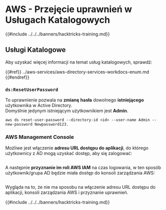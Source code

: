 # AWS - Przejęcie uprawnień w Usługach Katalogowych

{{#include ../../../banners/hacktricks-training.md}}

## Usługi Katalogowe

Aby uzyskać więcej informacji na temat usług katalogowych, sprawdź:

{{#ref}}
../aws-services/aws-directory-services-workdocs-enum.md
{{#endref}}

### `ds:ResetUserPassword`

To uprawnienie pozwala na **zmianę** **hasła** dowolnego **istniejącego** użytkownika w Active Directory.\
Domyślnie jedynym istniejącym użytkownikiem jest **Admin**.
```
aws ds reset-user-password --directory-id <id> --user-name Admin --new-password Newpassword123.
```
### AWS Management Console

Możliwe jest włączenie **adresu URL dostępu do aplikacji**, do którego użytkownicy z AD mogą uzyskać dostęp, aby się zalogować:

<figure><img src="../../../images/image (244).png" alt=""><figcaption></figcaption></figure>

A następnie **przyznanie im roli AWS IAM** na czas logowania, w ten sposób użytkownik/grupa AD będzie miała dostęp do konsoli zarządzania AWS:

<figure><img src="../../../images/image (155).png" alt=""><figcaption></figcaption></figure>

Wygląda na to, że nie ma sposobu na włączenie adresu URL dostępu do aplikacji, konsoli zarządzania AWS i przyznanie uprawnień.

{{#include ../../../banners/hacktricks-training.md}}
